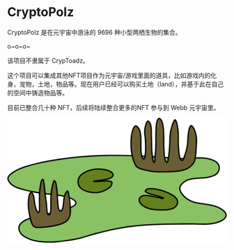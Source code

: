 # CryptoPolz

CryptoPolz 是在元宇宙中游泳的 9696 种小型两栖生物的集合。

o~o~o~

该项目不隶属于 CrypToadz。

这个项目可以集成其他NFT项目作为元宇宙/游戏里面的道具，比如游戏内的化身，宠物，土地，物品等。现在用户已经可以购买土地（land），并基于此在自己的空间中铸造物品等。

目前已整合几十种 NFT，后续将陆续整合更多的NFT 参与到 Webb 元宇宙里。

![pond](pond.png)


